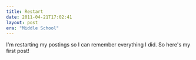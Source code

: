 ```yaml
---
title: Restart
date: 2011-04-21T17:02:41
layout: post
era: "Middle School"
---
```


I'm restarting my postings so I can remember everything I did. So here's my first post!
